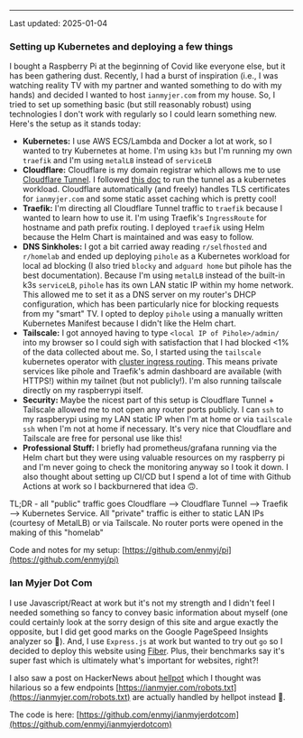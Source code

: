 
---
Last updated: 2025-01-04

### Setting up Kubernetes and deploying a few things

I bought a Raspberry Pi at the beginning of Covid like everyone else, but it has been
gathering dust. Recently, I had a burst of inspiration (i.e., I
was watching reality TV with my partner and wanted something to do with my hands) and
decided I wanted to host `ianmyjer.com` from my house. So, I tried to set up something
basic (but still reasonably robust) using technologies I don't work with regularly so
I could learn something new. Here's the setup as it stands today:

* **Kubernetes:** I use AWS ECS/Lambda and Docker a lot at work, so I wanted to try
  Kubernetes at home. I'm using `k3s` but I'm running my own `traefik` and I'm using
  `metalLB` instead of `serviceLB`
* **Cloudflare:** Cloudflare is my domain registrar which allows me to use [Cloudflare
  Tunnel](https://developers.cloudflare.com/cloudflare-one/connections/connect-networks/).
  I followed [this doc](https://developers.cloudflare.com/cloudflare-one/tutorials/many-cfd-one-tunnel/)
  to run the tunnel as a kubernetes workload. Cloudflare automatically (and freely)
  handles TLS certificates for `ianmyjer.com` and some static asset caching which is
  pretty cool!
* **Traefik:** I'm directing all Cloudflare Tunnel traffic to `traefik` because I wanted
  to learn how to use it. I'm using Traefik's `IngressRoute` for hostname and path
  prefix routing. I deployed `traefik` using Helm because the Helm Chart is maintained
  and was easy to follow.
* **DNS Sinkholes:** I got a bit carried away reading `r/selfhosted` and `r/homelab` and
  ended up deploying `pihole` as a Kubernetes workload for local ad
  blocking (I also tried `blocky` and `adguard home` but pihole has the best
  documentation). Because I'm using `metalLB` instead of the built-in k3s `serviceLB`,
  `pihole` has its own LAN static IP within my home network. This
  allowed me to set it as a DNS server on my router's DHCP configuration, which has
  been particularly nice for blocking requests from my "smart" TV. I opted to
  deploy `pihole` using a manually written Kubernetes Manifest because I didn't like the
  Helm chart.
* **Tailscale:** I got annoyed having to type `<local IP of Pihole>/admin/` into my
  browser so I could sigh with satisfaction that I had blocked <1% of the data collected
  about me. So, I started using the `tailscale` kubernetes operator with [cluster
  ingress routing](https://tailscale.com/kb/1439/kubernetes-operator-cluster-ingress).
  This means private services like pihole and Traefik's admin dashboard are available
  (with HTTPS!) within my tailnet (but not publicly!). I'm also running tailscale
  directly on my raspberrypi itself.
* **Security:** Maybe the nicest part of this setup is Cloudflare Tunnel +
  Tailscale allowed me to not open any router ports publicly. I can `ssh` to my
  raspberypi using my LAN static IP when I'm at home or via `tailscale ssh` when I'm not
  at home if necessary. It's very nice that Cloudflare and Tailscale are free
  for personal use like this!
* **Professional Stuff:** I briefly had prometheus/grafana running via the Helm chart
  but they were using valuable resources on my raspberry pi and I'm never
  going to check the monitoring anyway so I took it down. I also thought about setting
  up CI/CD but I spend a lot of time with Github Actions at work so I backburnered that
  idea 🙃.

TL;DR - all "public" traffic goes Cloudflare --> Cloudflare Tunnel --> Traefik -->
Kubernetes Service. All "private" traffic is either to static LAN IPs (courtesy of
MetalLB) or via Tailscale. No router ports were opened in the making of this "homelab"

Code and notes for my setup:
[https://github.com/enmyj/pi](https://github.com/enmyj/pi)

### Ian Myjer Dot Com

I use Javascript/React at work but it's not my strength and I didn't feel I needed
something so fancy to convey basic information about myself (one could certainly look at
the sorry design of this site and argue exactly the opposite, but I did get good marks
on the Google PageSpeed Insights analyzer so 🤷). And, I use `Express.js` at work but
wanted to try out `go` so I decided to deploy this website using 
[Fiber](https://docs.gofiber.io/). Plus, their benchmarks say it's super fast which is
ultimately what's important for websites, right?!

I also saw a post on HackerNews about
[hellpot](https://github.com/yunginnanet/HellPot) which I thought was hilarious so a few
endpoints [https://ianmyjer.com/robots.txt](https://ianmyjer.com/robots.txt) are
actually handled by hellpot instead 🍯.

The code is here:
[https://github.com/enmyj/ianmyjerdotcom](https://github.com/enmyj/ianmyjerdotcom)